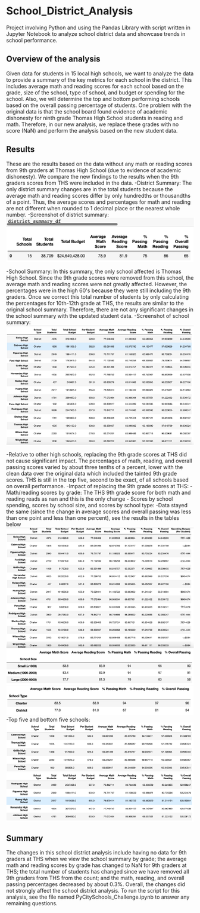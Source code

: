 # School_District_Analysis
Project involving Python and using the Pandas Library with script written in Jupyter Notebook to analyze school district data and showcase trends in school performance.

## Overview of the analysis
Given data for students in 15 local high schools, we want to analyze the data to provide a summary of the key metrics for each school in the district. This includes average math and reading scores for each school based on the grade, size of the school, type of school, and budget or spending for the school. Also, we will determine the top and bottom performing schools based on the overall passing percentage of students. One problem with the original data is that the school board found evidence of academic dishonesty for ninth grade Thomas High School students in reading and math. Therefore, in our new analysis, we replace these grades with no score (NaN) and perform the analysis based on the new student data.

## Results
These are the results based on the data without any math or reading scores from 9th graders at Thomas High School (due to evidence of academic dishonesty). We compare the new findings to the results when the 9th graders scores from THS were included in the data.
-District Summary: The only district summary changes are in the total students because the average math and reading scores differ by only hundredths or thousandths of a point. Thus, the average scores and percentages for math and reading are not different when rounded to 1 decimal place or the nearest whole number.
-Screenshot of district summary: ![District Summary](https://github.com/kmaluccio/School_District_Analysis/blob/main/Resources/Clean_District_Summary.png)

-School Summary: In this summary, the only school affected is Thomas High School. Since the 9th grade scores were removed from this school, the average math and reading scores were not greatly affected. However, the percentages were in the high 60's because they were still including the 9th graders. Once we correct this total number of students by only calculating the percentages for 10th-12th grade at THS, the results are similar to the original school summary. Therefore, there are not any significant changes in the school summary with the updated student data.
-Screenshot of school summary:  ![School Summary](https://github.com/kmaluccio/School_District_Analysis/blob/main/Resources/school_summary.png)

-Relative to other high schools, replacing the 9th grade scores at THS did not cause significant impact. The percentages of math, reading, and overall passing scores varied by about three tenths of a percent, lower with the clean data over the original data which included the tainted 9th grade scores. THS is still in the top five, second to be exact, of all schools based on overall performance.
-Impact of replacing the 9th grade scores at THS:
	- Math/reading scores by grade: The THS 9th grade score for both math and reading reads as nan and this is the only change
	- Scores by school spending, scores by school size, and scores by school type:
		-Data stayed the same (since the change in average scores and overall passing was less than one point and less than one percent), see the results in the tables below
![Scores by Spending](https://github.com/kmaluccio/School_District_Analysis/blob/main/Resources/scores_by_school_spending.png)
![Scores by Size](https://github.com/kmaluccio/School_District_Analysis/blob/main/Resources/scores_by_school_size.png)
![Scores by Type](https://github.com/kmaluccio/School_District_Analysis/blob/main/Resources/scores_by_type.png)
-Top five and bottom five schools:
![Top 5 Schools](https://github.com/kmaluccio/School_District_Analysis/blob/main/Resources/Top5Schools.png)
![Bottom 5 Schools](https://github.com/kmaluccio/School_District_Analysis/blob/main/Resources/Bottom5Schools.png)

## Summary 
The changes in this school district analysis include having no data for 9th graders at THS when we view the school summary by grade; the average math and reading scores by grade has changed to NaN for 9th graders at THS; the total number of students has changed since we have removed all 9th graders from THS from the count; and the math, reading, and overall passing percentages decreased by about 0.3%. Overall, the changes did not strongly affect the school district analysis. To run the script for this analysis, see the file named PyCitySchools_Challenge.ipynb to answer any remaining questions.

